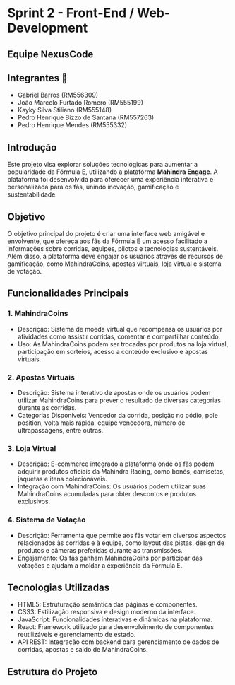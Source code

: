 # Sprint 2 - Front-End / Web-Development

## Equipe NexusCode

## Integrantes 👋
<ul>
    <li>Gabriel Barros (RM556309)</li>  
    <li>João Marcelo Furtado Romero (RM555199)</li>
    <li>Kayky Silva Stiliano (RM555148)</li>
    <li>Pedro Henrique Bizzo de Santana (RM557263)</li>
    <li>Pedro Henrique Mendes (RM555332)</li>
</ul>

## Introdução

Este projeto visa explorar soluções tecnológicas para aumentar a popularidade da Fórmula E, utilizando a plataforma **Mahindra Engage**. A plataforma foi desenvolvida para oferecer uma experiência interativa e personalizada para os fãs, unindo inovação, gamificação e sustentabilidade. 

## Objetivo

O objetivo principal do projeto é criar uma interface web amigável e envolvente, que ofereça aos fãs da Fórmula E um acesso facilitado a informações sobre corridas, equipes, pilotos e tecnologias sustentáveis. Além disso, a plataforma deve engajar os usuários através de recursos de gamificação, como MahindraCoins, apostas virtuais, loja virtual e sistema de votação.

## Funcionalidades Principais

### 1. MahindraCoins
- Descrição: Sistema de moeda virtual que recompensa os usuários por atividades como assistir corridas, comentar e compartilhar conteúdo.
- Uso: As MahindraCoins podem ser trocadas por produtos na loja virtual, participação em sorteios, acesso a conteúdo exclusivo e apostas virtuais.

### 2. Apostas Virtuais
- Descrição: Sistema interativo de apostas onde os usuários podem utilizar MahindraCoins para prever o resultado de diversas categorias durante as corridas.
- Categorias Disponíveis: Vencedor da corrida, posição no pódio, pole position, volta mais rápida, equipe vencedora, número de ultrapassagens, entre outras.

### 3. Loja Virtual
- Descrição: E-commerce integrado à plataforma onde os fãs podem adquirir produtos oficiais da Mahindra Racing, como bonés, camisetas, jaquetas e itens colecionáveis.
- Integração com MahindraCoins: Os usuários podem utilizar suas MahindraCoins acumuladas para obter descontos e produtos exclusivos.

### 4. Sistema de Votação
- Descrição: Ferramenta que permite aos fãs votar em diversos aspectos relacionados às corridas e à equipe, como layout das pistas, design de produtos e câmeras preferidas durante as transmissões.
- Engajamento: Os fãs ganham MahindraCoins por participar das votações e ajudam a moldar a experiência da Fórmula E.

## Tecnologias Utilizadas

- HTML5: Estruturação semântica das páginas e componentes.
- CSS3: Estilização responsiva e design moderno da interface.
- JavaScript: Funcionalidades interativas e dinâmicas na plataforma.
- React: Framework utilizado para desenvolvimento de componentes reutilizáveis e gerenciamento de estado.
- API REST: Integração com backend para gerenciamento de dados de corridas, apostas e saldo de MahindraCoins.

## Estrutura do Projeto
